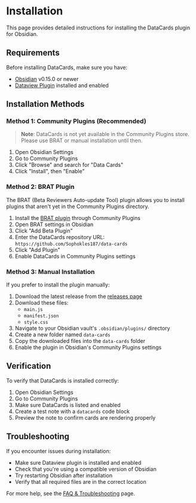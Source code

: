 # Installation

This page provides detailed instructions for installing the DataCards plugin for Obsidian.

## Requirements

Before installing DataCards, make sure you have:

- [Obsidian](https://obsidian.md/) v0.15.0 or newer
- [Dataview Plugin](https://github.com/blacksmithgu/obsidian-dataview) installed and enabled

## Installation Methods

### Method 1: Community Plugins (Recommended)
> **Note**: DataCards is not yet available in the Community Plugins store. Please use BRAT or manual installation until then.

1. Open Obsidian Settings
2. Go to Community Plugins
3. Click "Browse" and search for "Data Cards"
4. Click "Install", then "Enable"

### Method 2: BRAT Plugin 

The BRAT (Beta Reviewers Auto-update Tool) plugin allows you to install plugins that aren't yet in the Community Plugins directory.

1. Install the [BRAT plugin](https://github.com/TfTHacker/obsidian42-brat) through Community Plugins
2. Open BRAT settings in Obsidian
3. Click "Add Beta Plugin"
4. Enter the DataCards repository URL: `https://github.com/Sophokles187/data-cards`
5. Click "Add Plugin"
6. Enable DataCards in Community Plugins settings

### Method 3: Manual Installation 

If you prefer to install the plugin manually:

1. Download the latest release from the [releases page](https://github.com/Sophokles187/data-cards/releases)
2. Download these files:
   - `main.js`
   - `manifest.json`
   - `style.css`
3. Navigate to your Obsidian vault's `.obsidian/plugins/` directory
4. Create a new folder named `data-cards`
5. Copy the downloaded files into the `data-cards` folder
6. Enable the plugin in Obsidian's Community Plugins settings

## Verification

To verify that DataCards is installed correctly:

1. Open Obsidian Settings
2. Go to Community Plugins
3. Make sure DataCards is listed and enabled
4. Create a test note with a `datacards` code block
5. Preview the note to confirm cards are rendering properly

## Troubleshooting

If you encounter issues during installation:

- Make sure Dataview plugin is installed and enabled
- Check that you're using a compatible version of Obsidian
- Try restarting Obsidian after installation
- Verify that all required files are in the correct location

For more help, see the [FAQ & Troubleshooting](faq.md) page.